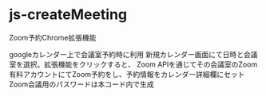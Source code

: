 # js-createMeeting
Zoom予約Chrome拡張機能

googleカレンダー上で会議室予約時に利用
新規カレンダー画面にて日時と会議室を選択。拡張機能をクリックすると、
Zoom APIを通じてその会議室のZoom有料アカウントにてZoom予約をし、予約情報をカレンダー詳細欄にセット
Zoom会議用のパスワードは本コード内で生成
